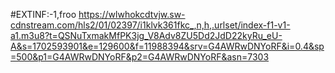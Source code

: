 #EXTINF:-1,froo
https://wlwhokcdtvjw.sw-cdnstream.com/hls2/01/02397/i1klvk361fkc_,n,h,.urlset/index-f1-v1-a1.m3u8?t=QSNuTxmakMfPK3jg_V8Adv8ZU5Dd2JdD22kyRu_eU-A&s=1702593901&e=129600&f=11988394&srv=G4AWRwDNYoRF&i=0.4&sp=500&p1=G4AWRwDNYoRF&p2=G4AWRwDNYoRF&asn=7303
